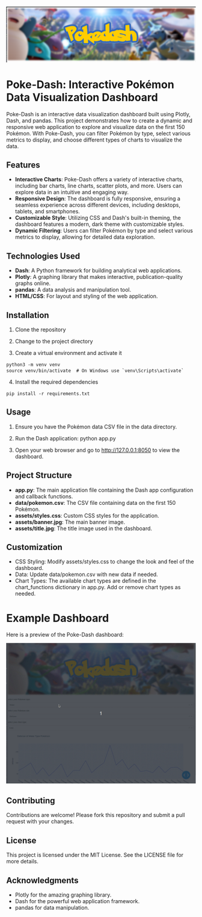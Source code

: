 ![Poke-Dash Banner](assets/img/bannerPR.png)

# Poke-Dash: Interactive Pokémon Data Visualization Dashboard

Poke-Dash is an interactive data visualization dashboard built using Plotly, Dash, and pandas. This project demonstrates how to create a dynamic and responsive web application to explore and visualize data on the first 150 Pokémon. With Poke-Dash, you can filter Pokémon by type, select various metrics to display, and choose different types of charts to visualize the data.

## Features

- **Interactive Charts**: Poke-Dash offers a variety of interactive charts, including bar charts, line charts, scatter plots, and more. Users can explore data in an intuitive and engaging way.
- **Responsive Design**: The dashboard is fully responsive, ensuring a seamless experience across different devices, including desktops, tablets, and smartphones.
- **Customizable Style**: Utilizing CSS and Dash's built-in theming, the dashboard features a modern, dark theme with customizable styles.
- **Dynamic Filtering**: Users can filter Pokémon by type and select various metrics to display, allowing for detailed data exploration.

## Technologies Used

- **Dash**: A Python framework for building analytical web applications.
- **Plotly**: A graphing library that makes interactive, publication-quality graphs online.
- **pandas**: A data analysis and manipulation tool.
- **HTML/CSS**: For layout and styling of the web application.

## Installation

1. Clone the repository

2. Change to the project directory

3. Create a virtual environment and activate it
```
python3 -m venv venv
source venv/bin/activate  # On Windows use `venv\Scripts\activate`
```

4. Install the required dependencies
```
pip install -r requirements.txt
```


## Usage

1. Ensure you have the Pokémon data CSV file in the data directory.

2. Run the Dash application:
python app.py

3. Open your web browser and go to http://127.0.0.1:8050 to view the dashboard.

## Project Structure
- **app.py**: The main application file containing the Dash app configuration and callback functions.
- **data/pokemon.csv**: The CSV file containing data on the first 150 Pokémon.
- **assets/styles.css**: Custom CSS styles for the application.
- **assets/banner.jpg**: The main banner image.
- **assets/title.jpg**: The title image used in the dashboard.


## Customization
- CSS Styling: Modify assets/styles.css to change the look and feel of the dashboard.
- Data: Update data/pokemon.csv with new data if needed.
- Chart Types: The available chart types are defined in the chart_functions dictionary in app.py. Add or remove chart types as needed.

# Example Dashboard
Here is a preview of the Poke-Dash dashboard:

![Poke-Dash GIF](assets/img/app.gif)


## Contributing
Contributions are welcome! Please fork this repository and submit a pull request with your changes.

## License
This project is licensed under the MIT License. See the LICENSE file for more details.

## Acknowledgments
- Plotly for the amazing graphing library.
- Dash for the powerful web application framework.
- pandas for data manipulation.
